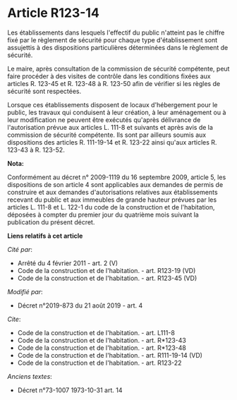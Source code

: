 # Article R123-14

Les établissements dans lesquels l'effectif du public n'atteint pas le chiffre fixé par le règlement de sécurité pour chaque
type d'établissement sont assujettis à des dispositions particulières déterminées dans le règlement de sécurité. 

Le maire, après consultation de la commission de sécurité compétente, peut faire procéder à des visites de contrôle dans les
conditions fixées aux articles R. 123-45 et R. 123-48 à R. 123-50 afin de vérifier si les règles de sécurité sont
respectées. 

Lorsque ces établissements disposent de locaux d'hébergement pour le public, les travaux qui conduisent à leur création, à
leur aménagement ou à leur modification ne peuvent être exécutés qu'après délivrance de l'autorisation prévue aux articles L.
111-8 et suivants et après avis de la commission de sécurité compétente. Ils sont par ailleurs soumis aux dispositions des
articles R. 111-19-14 et R. 123-22 ainsi qu'aux articles R. 123-43 à R. 123-52.

**Nota:**

Conformément au décret n° 2009-1119 du 16 septembre 2009, article 5, les dispositions de son article 4 sont applicables aux
demandes de permis de construire et aux demandes d'autorisations relatives aux établissements recevant du public et aux
immeubles de grande hauteur prévues par les articles L. 111-8 et L. 122-1 du code de la construction et de l'habitation,
déposées à compter du premier jour du quatrième mois suivant la publication du présent décret.

**Liens relatifs à cet article**

_Cité par_:

  - Arrêté du 4 février 2011 - art. 2 (V)
  - Code de la construction et de l'habitation. - art. R123-19 (VD)
  - Code de la construction et de l'habitation. - art. R123-45 (VD)

_Modifié par_:

  - Décret n°2019-873 du 21 août 2019 - art. 4

_Cite_:

  - Code de la construction et de l'habitation. - art. L111-8
  - Code de la construction et de l'habitation. - art. R*123-43
  - Code de la construction et de l'habitation. - art. R*123-48
  - Code de la construction et de l'habitation. - art. R111-19-14 (VD)
  - Code de la construction et de l'habitation. - art. R123-22

_Anciens textes_:

  - Décret n°73-1007 1973-10-31 art. 14

